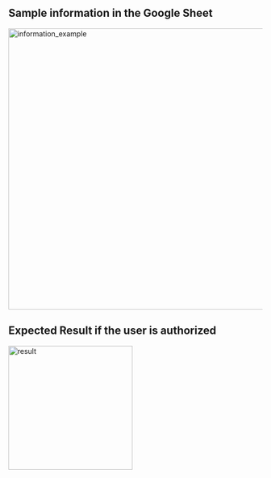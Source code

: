 ## Sample information in the Google Sheet

<img width="558" alt="information_example" src="https://user-images.githubusercontent.com/29229113/43795388-11caf7d0-9a36-11e8-95c1-3abef268adb6.png">


## Expected Result if the user is authorized

<img width="246" alt="result" src="https://user-images.githubusercontent.com/29229113/43795496-61372262-9a36-11e8-9e88-c828f5d7053d.png">
